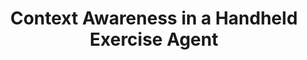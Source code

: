 ---
name: "Context Awareness In A Handheld Exercise Agent"
title: "Context Awareness in a Handheld Exercise Agent"
journal: "journal name" 
project: "Just-in-Time Information for Exercise Adoption"
event: "Pervasive and Mobile Computing special issue on Pervasive Health and Wellness, Vol 5, 226-235"
authors:
- name: "Bickmore, T."
- name: "Mauer, D."
- name: "Brown, T."
year: 2009
resources:
- name: "PervasiveNMobile"
  src: "PervasiveNMobile.pdf"
external_url: null
draft: false 
headless: true
headless: true
---